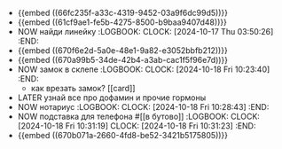 - {{embed ((66fc235f-a33c-4319-9452-03a9f6dc99d5))}}
- {{embed ((61cf9ae1-fe5b-4275-8500-b9baa9407d48))}}
- NOW найди линейку
  :LOGBOOK:
  CLOCK: [2024-10-17 Thu 03:50:26]
  :END:
- {{embed ((670f6e2d-5a0e-48e1-9a82-e3052bbfb212))}}
- {{embed ((670a99b5-34de-42b4-a3ab-cac1f5f96e7d))}}
- NOW замок в склепе
  :LOGBOOK:
  CLOCK: [2024-10-18 Fri 10:23:40]
  :END:
	- как врезать замок? [[card]]
- LATER узнай все про дофамин и прочие гормоны
- NOW нотариус 
  :LOGBOOK:
  CLOCK: [2024-10-18 Fri 10:28:43]
  :END:
- NOW подставка для телефона #[[в бутово]]
  :LOGBOOK:
  CLOCK: [2024-10-18 Fri 10:31:19]
  CLOCK: [2024-10-18 Fri 10:31:23]
  :END:
- {{embed ((670b071a-2660-4fd8-be52-3421b5175805))}}
